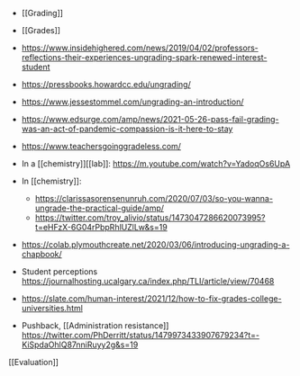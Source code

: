   - [[Grading]]
  - [[Grades]]

  - https://www.insidehighered.com/news/2019/04/02/professors-reflections-their-experiences-ungrading-spark-renewed-interest-student

  - https://pressbooks.howardcc.edu/ungrading/
  - https://www.jessestommel.com/ungrading-an-introduction/
  - https://www.edsurge.com/amp/news/2021-05-26-pass-fail-grading-was-an-act-of-pandemic-compassion-is-it-here-to-stay
  - https://www.teachersgoinggradeless.com/
  - In a [[chemistry]][[lab]]:
    https://m.youtube.com/watch?v=YadoqOs6UpA
  - In [[chemistry]]:
      - https://clarissasorensenunruh.com/2020/07/03/so-you-wanna-ungrade-the-practical-guide/amp/
      - https://twitter.com/troy_alivio/status/1473047286620073995?t=eHFzX-6G04rPbpRhlUZlLw&s=19

  - https://colab.plymouthcreate.net/2020/03/06/introducing-ungrading-a-chapbook/
  - Student perceptions
    https://journalhosting.ucalgary.ca/index.php/TLI/article/view/70468
  - https://slate.com/human-interest/2021/12/how-to-fix-grades-college-universities.html

  - Pushback,  [[Administration resistance]]
    https://twitter.com/PhDerritt/status/1479973433907679234?t=-KiSpdaOhlQ87nniRuyy2g&s=19

[[Evaluation]]